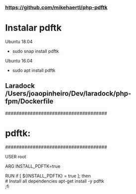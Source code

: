### https://github.com/mikehaertl/php-pdftk

# Instalar pdftk
Ubuntu 18.04
- sudo snap install pdftk

Ubuntu 16.04
- sudo apt install pdftk

## Laradock /Users/joaopinheiro/Dev/laradock/php-fpm/Dockerfile
#####################################
# pdftk:
#####################################

USER root

ARG INSTALL_PDFTK=true

RUN if [ ${INSTALL_PDFTK} = true ]; then \
	# Install all dependencies
	apt-get install -y pdftk \
;fi